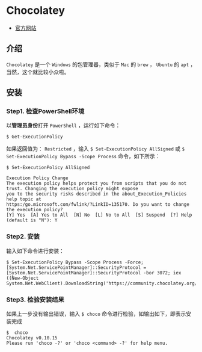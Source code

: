 # Chocolatey
* [官方网站](https://chocolatey.org/)

## 介绍

`Chocolatey` 是一个 `Windows` 的包管理器，类似于 `Mac` 的 `brew` ， `Ubuntu` 的 `apt` ，当然，这个就比较小众啦。

## 安装

### Step1. 检查PowerShell环境

以**管理员身份**打开 `PowerShell` ，运行如下命令：

```shell
$ Get-ExecutionPolicy
```

如果返回值为： `Restricted` ，输入 `$ Set-ExecutionPolicy AllSigned` 或 `$ Set-ExecutionPolicy Bypass -Scope Process` 命令，如下所示：

```shell
$ Set-ExecutionPolicy AllSigned

Execution Policy Change
The execution policy helps protect you from scripts that you do not trust. Changing the execution policy might expose
you to the security risks described in the about_Execution_Policies help topic at
https:/go.microsoft.com/fwlink/?LinkID=135170. Do you want to change the execution policy?
[Y] Yes  [A] Yes to All  [N] No  [L] No to All  [S] Suspend  [?] Help (default is "N"): Y
```

### Step2. 安装

输入如下命令进行安装：

```shell
$ Set-ExecutionPolicy Bypass -Scope Process -Force; [System.Net.ServicePointManager]::SecurityProtocol = [System.Net.ServicePointManager]::SecurityProtocol -bor 3072; iex ((New-Object System.Net.WebClient).DownloadString('https://community.chocolatey.org/install.ps1'))
```

### Step3. 检验安装结果

如果上一步没有输出错误，输入 `$ choco` 命令进行检验，如输出如下，即表示安装完成

```shell
$  choco
Chocolatey v0.10.15
Please run 'choco -?' or 'choco <command> -?' for help menu.
```
